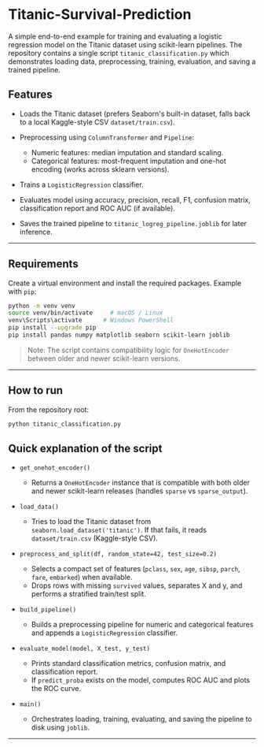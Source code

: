 # Titanic-Survival-Prediction

A simple end-to-end example for training and evaluating a logistic regression model on the Titanic dataset using scikit-learn pipelines. The repository contains a single script `titanic_classification.py` which demonstrates loading data, preprocessing, training, evaluation, and saving a trained pipeline.

## Features

* Loads the Titanic dataset (prefers Seaborn's built-in dataset, falls back to a local Kaggle-style CSV `dataset/train.csv`).
* Preprocessing using `ColumnTransformer` and `Pipeline`:

  * Numeric features: median imputation and standard scaling.
  * Categorical features: most-frequent imputation and one-hot encoding (works across sklearn versions).
* Trains a `LogisticRegression` classifier.
* Evaluates model using accuracy, precision, recall, F1, confusion matrix, classification report and ROC AUC (if available).
* Saves the trained pipeline to `titanic_logreg_pipeline.joblib` for later inference.

---
## Requirements

Create a virtual environment and install the required packages. Example with `pip`:

```bash
python -m venv venv
source venv/bin/activate     # macOS / Linux
venv\Scripts\activate      # Windows PowerShell
pip install --upgrade pip
pip install pandas numpy matplotlib seaborn scikit-learn joblib
```

> Note: The script contains compatibility logic for `OneHotEncoder` between older and newer scikit-learn versions.

---

## How to run

From the repository root:

```bash
python titanic_classification.py
```

## Quick explanation of the script

* `get_onehot_encoder()`

  * Returns a `OneHotEncoder` instance that is compatible with both older and newer scikit-learn releases (handles `sparse` vs `sparse_output`).

* `load_data()`

  * Tries to load the Titanic dataset from `seaborn.load_dataset('titanic')`. If that fails, it reads `dataset/train.csv` (Kaggle-style CSV).

* `preprocess_and_split(df, random_state=42, test_size=0.2)`

  * Selects a compact set of features (`pclass`, `sex`, `age`, `sibsp`, `parch`, `fare`, `embarked`) when available.
  * Drops rows with missing `survived` values, separates X and y, and performs a stratified train/test split.

* `build_pipeline()`

  * Builds a preprocessing pipeline for numeric and categorical features and appends a `LogisticRegression` classifier.

* `evaluate_model(model, X_test, y_test)`

  * Prints standard classification metrics, confusion matrix, and classification report.
  * If `predict_proba` exists on the model, computes ROC AUC and plots the ROC curve.

* `main()`

  * Orchestrates loading, training, evaluating, and saving the pipeline to disk using `joblib`.

---

